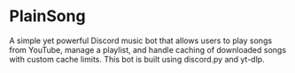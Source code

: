 # PlainSong
A simple yet powerful Discord music bot that allows users to play songs from YouTube, manage a playlist, and handle caching of downloaded songs with custom cache limits. This bot is built using discord.py and yt-dlp.
